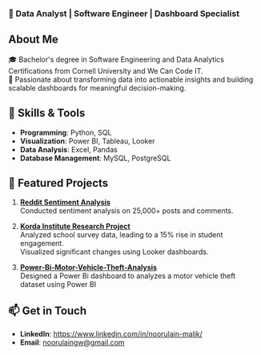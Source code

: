 

### 🚀 Data Analyst | Software Engineer | Dashboard Specialist

## About Me
🎓 Bachelor's degree in Software Engineering and Data Analytics Certifications from Cornell University and We Can Code IT.  
🌟 Passionate about transforming data into actionable insights and building scalable dashboards for meaningful decision-making.

## 🔧 Skills & Tools
- **Programming**: Python, SQL  
- **Visualization**: Power BI, Tableau, Looker  
- **Data Analysis**: Excel, Pandas  
- **Database Management**: MySQL, PostgreSQL  

## 💼 Featured Projects
1. **[Reddit Sentiment Analysis](https://github.com/Noorulain-Malik/CrowdStrike-Microsoft-Outage-Impact-Analysis.git)**  
   Conducted sentiment analysis on 25,000+ posts and comments.

2. **[Korda Institute Research Project](https://github.com/Noorulain-Malik/Korda-Institute-Data-Analytics-Project.git)**  
   Analyzed school survey data, leading to a 15% rise in student engagement.  
   Visualized significant changes using Looker dashboards.  

3. **[Power-Bi-Motor-Vehicle-Theft-Analysis](https://github.com/Noorulain-Malik/Power-Bi-Motor-Vehicle-Theft-Analysis.git)**  
   Designed a Power Bi dashboard to  analyzes a motor vehicle theft dataset using Power BI
   
## 📫 Get in Touch
- **LinkedIn**: https://www.linkedin.com/in/noorulain-malik/
- **Email**: noorulaingw@gmail.com
